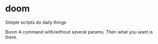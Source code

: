 # doom
Simple scripts do daily things

Boom
A command with/without several params.
Then what you want is there.
